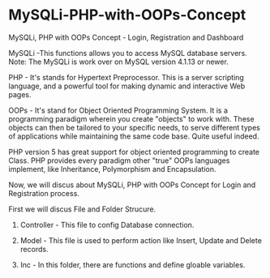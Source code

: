 # MySQLi-PHP-with-OOPs-Concept
MySQLi, PHP with OOPs Concept - Login,  Registration and Dashboard

MySQLi -This functions allows you to access MySQL database servers. Note: The MySQLi is work over on MySQL version 4.1.13 or newer.

PHP - It's stands for Hypertext Preprocessor. This is a server scripting language, and a powerful tool for making dynamic and interactive Web pages. 

OOPs - It's stand for Object Oriented Programming System. It is a programming paradigm wherein you create "objects" to work with. These objects can then be tailored to your specific needs, to serve different types of applications while maintaining the same code base. Quite useful indeed.

PHP version 5 has great support for object oriented programming to create Class. PHP provides every paradigm other "true" OOPs languages implement, like Inheritance, Polymorphism and Encapsulation.

Now, we will discus about MySQLi, PHP with OOPs Concept for Login and Registration process.

First we will discus File and Folder Strucure.

1. Controller - This file to config Database connection.

2. Model - This file is used to perform action like Insert, Update and Delete records.

3. Inc - In this folder, there are functions and define gloable variables.
